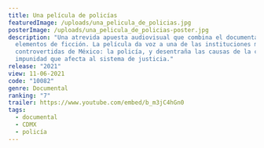 ```yaml
---
title: Una película de policías
featuredImage: /uploads/una_pelicula_de_policias.jpg
posterImage: /uploads/una_pelicula_de_policias-poster.jpg
description: "Una atrevida apuesta audiovisual que combina el documental y
  elementos de ficción. La película da voz a una de las instituciones más
  controvertidas de México: la policía, y desentraña las causas de la crisis de
  impunidad que afecta al sistema de justicia."
release: "2021"
view: 11-06-2021
code: "10082"
genre: Documental
ranking: "7"
trailer: https://www.youtube.com/embed/b_m3jC4hGn0
tags:
  - documental
  - CDMX
  - policía
---
```

